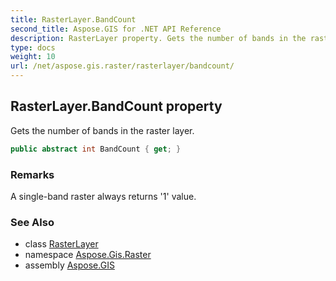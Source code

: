 ```yaml
---
title: RasterLayer.BandCount
second_title: Aspose.GIS for .NET API Reference
description: RasterLayer property. Gets the number of bands in the raster layer.
type: docs
weight: 10
url: /net/aspose.gis.raster/rasterlayer/bandcount/
---
```

## RasterLayer.BandCount property

Gets the number of bands in the raster layer.

```csharp
public abstract int BandCount { get; }
```

### Remarks

A single-band raster always returns '1' value.

### See Also

* class [RasterLayer](../)
* namespace [Aspose.Gis.Raster](../../rasterlayer/)
* assembly [Aspose.GIS](../../../)



